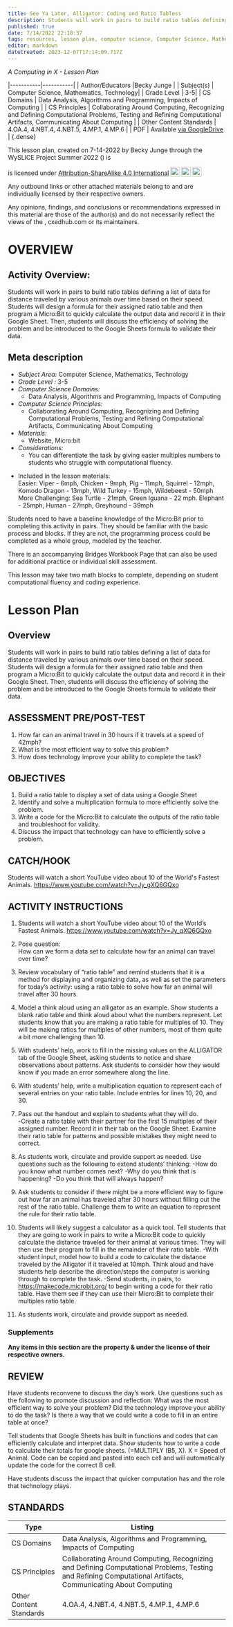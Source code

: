 ```yaml
---
title: See Ya Later, Alligator: Coding and Ratio Tabless
description: Students will work in pairs to build ratio tables defining a list of data for distance traveled by various animals over time based on their speed.  Students will design a formula for their assigned ratio table and then program a Micro:Bit to quickly calculate the output data and record it in their Google Sheet.  Then, students will discuss the efficiency of solving the problem and be introduced to the Google Sheets formula to validate their data.
published: true
date: 7/14/2022 22:18:37
tags: resources, lesson plan, computer science, Computer Science, Mathematics, Technology 
editor: markdown
dateCreated: 2023-12-07T17:14:09.717Z
---
```

*A Computing in X - Lesson Plan*

|-----------|-----------|
| Author/Educators |Becky Junge |
| Subject(s) | Computer Science, Mathematics, Technology|
| Grade Level | 3-5|
| CS Domains | Data Analysis, Algorithms and Programming, Impacts of Computing |
| CS Principles | Collaborating Around Computing, Recognizing and Defining Computational Problems, Testing and Refining Computational Artifacts, Communicating About Computing |
| Other Content Standards | 4.OA.4, 4.NBT.4, 4.NBT.5, 4.MP.1, 4.MP.6 | 
| PDF | Available [via GoogleDrive]() |
{.dense}






This lesson plan, created on 7-14-2022 by Becky Junge through the  WySLICE Project Summer 2022 () is  <p xmlns:cc="http://creativecommons.org/ns#" >  is licensed under <a href="http://creativecommons.org/licenses/by-sa/4.0/?ref=chooser-v1" target="_blank" rel="license noopener noreferrer" style="display:inline-block;">Attribution-ShareAlike 4.0 International<img style="height:22px!important;margin-left:3px;vertical-align:text-bottom;" src="https://mirrors.creativecommons.org/presskit/icons/cc.svg?ref=chooser-v1"><img style="height:22px!important;margin-left:3px;vertical-align:text-bottom;" src="https://mirrors.creativecommons.org/presskit/icons/by.svg?ref=chooser-v1"><img style="height:22px!important;margin-left:3px;vertical-align:text-bottom;" src="https://mirrors.creativecommons.org/presskit/icons/sa.svg?ref=chooser-v1"></a></p>


Any outbound links or other attached materials belong to and are individually licensed by their respective owners. 


Any opinions, findings, and conclusions or recommendations expressed in this material are those of the author(s) and do not necessarily reflect the views of the , cxedhub.com or its maintainers.


# OVERVIEW
## Activity Overview:  
Students will work in pairs to build ratio tables defining a list of data for distance traveled by various animals over time based on their speed.  Students will design a formula for their assigned ratio table and then program a Micro:Bit to quickly calculate the output data and record it in their Google Sheet.  Then, students will discuss the efficiency of solving the problem and be introduced to the Google Sheets formula to validate their data.
## Meta description
+ *Subject Area:* Computer Science, Mathematics, Technology 
+ *Grade Level :* 3-5 
+ *Computer Science Domains:*
   + Data Analysis, Algorithms and Programming, Impacts of Computing
+ *Computer Science Principles:*
   + Collaborating Around Computing, Recognizing and Defining Computational Problems, Testing and Refining Computational Artifacts, Communicating About Computing
+ *Materials:* 
   + Website, Micro:bit
+ *Considerations:*
   + You can differentiate the task by giving easier multiples numbers to students who struggle with computational fluency.  
-  Included in the lesson materials:  
Easier:  Viper - 6mph, Chicken - 9mph, Pig - 11mph, Squirrel - 12mph, Komodo Dragon - 13mph, Wild Turkey - 15mph, Wildebeest - 50mph 
More Challenging: Sea Turtle - 21mph, Green Iguana - 22 mph. Elephant - 25mph, Human - 27mph, Greyhound - 39mph


Students need to have a baseline knowledge of the Micro:Bit prior to completing this activity in pairs.  They should be familiar with the basic process and blocks.  If they are not, the programming process could be completed as a whole group, modeled by the teacher. 


There is an accompanying Bridges Workbook Page that can also be used for additional practice or individual skill assessment. 


This lesson may take two math blocks to complete, depending on student computational fluency and coding experience.


# Lesson Plan
## Overview
Students will work in pairs to build ratio tables defining a list of data for distance traveled by various animals over time based on their speed.  Students will design a formula for their assigned ratio table and then program a Micro:Bit to quickly calculate the output data and record it in their Google Sheet.  Then, students will discuss the efficiency of solving the problem and be introduced to the Google Sheets formula to validate their data.
## ASSESSMENT PRE/POST-TEST
1.  How far can an animal travel in 30 hours if it travels at a speed of 42mph?
2. What is the most efficient way to solve this problem?
3. How does technology improve your ability to complete the task?
## OBJECTIVES
1. Build a ratio table to display a set of data using a Google Sheet
2. Identify and solve a multiplication formula to more efficiently solve the problem.
3. Write a code for the Micro:Bit to calculate the outputs of the ratio table and troubleshoot for validity. 
4. Discuss the impact that technology can have to efficiently solve a problem.


## CATCH/HOOK
Students will watch a short YouTube video about 10 of the World's Fastest Animals. 
https://www.youtube.com/watch?v=Jy_gXQ6GQxo


## ACTIVITY INSTRUCTIONS
1. Students will watch a short YouTube video about 10 of the World’s Fastest Animals.
https://www.youtube.com/watch?v=Jy_gXQ6GQxo


2. Pose question:  
How can we form a data set to calculate how far an animal can travel over time?


3. Review vocabulary of “ratio table” and remind students that it is a method for displaying and organizing data, as well as set the parameters for today’s activity: using a ratio table to solve how far an animal will travel after 30 hours. 


4. Model a think aloud using an alligator as an example.  Show students a blank ratio table and think aloud about what the numbers represent.  Let students know that you are making a ratio table for multiples of 10.  They will be making ratios for multiples of other numbers, most of them quite a bit more challenging than 10.  


5. With students’ help, work to fill in the missing values on the ALLIGATOR tab of the Google Sheet, asking students to notice and share observations about patterns.  Ask students to consider how they would know if you made an error somewhere along the line.  


6. With students’ help, write a multiplication equation to represent each of several entries on your ratio table.  Include entries for lines 10, 20, and 30.  


7. Pass out the handout and explain to students what they will do.  
-Create a ratio table with their partner for the first 15 multiples of their assigned number. Record it in their tab on the Google Sheet.  Examine their ratio table for patterns and possible mistakes they might need to correct. 


8. As students work, circulate and provide support as needed.  Use questions such as the following to extend students’ thinking:
-How do you know what number comes next?
-Why do you think that is happening?
-Do you think that will always happen?


9. Ask students to consider if there might be a more efficient way to figure out how far an animal has traveled after 30 hours without filling out the rest of the ratio table.  Challenge them to write an equation to represent the rule for their ratio table. 


10. Students will likely suggest a calculator as a quick tool.  Tell students that they are going to work in pairs to write a Micro:Bit code to quickly calculate the distance traveled for their animal at various times.  They will then use their program to fill in the remainder of their ratio table. 
-With student input, model how to build a code to calculate the distance traveled by the Alligator if it traveled at 10mph.  Think aloud and have students help describe the direction/steps the computer is working through to complete the task. 
-Send students, in pairs, to https://makecode.microbit.org/  to begin writing a code for their ratio table.  Have them see if they can use their Micro:Bit to complete their multiples ratio table.  


11. As students work, circulate and provide support as needed.


### Supplements
**Any items in this section are the property & under the license of their respective owners.**






## REVIEW
Have students reconvene to discuss the day’s work.  Use questions such as the following to promote discussion and reflection:
What was the most efficient way to solve your problem?
Did the technology improve your ability to do the task?
Is there a way that we could write a code to fill in an entire table at once?


Tell students that Google Sheets has built in functions and codes that can efficiently calculate and interpret data.  Show students how to write a code to calculate their totals for google sheets.
(=MULTIPLY (B5, X).
X = Speed of Animal. 
Code can be copied and pasted into each cell and will automatically update the code for the correct B cell.


Have students discuss the impact that quicker computation has and the role that technology plays.
## STANDARDS        
| Type | Listing | 
|-----------|-----------|
| CS Domains  | Data Analysis, Algorithms and Programming, Impacts of Computing|
| CS Principles   | Collaborating Around Computing, Recognizing and Defining Computational Problems, Testing and Refining Computational Artifacts, Communicating About Computing|
| Other Content Standards | 4.OA.4, 4.NBT.4, 4.NBT.5, 4.MP.1, 4.MP.6  |